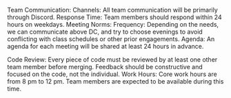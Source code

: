 Team Communication:
Channels: All team communication will be primarily through Discord.
Response Time: Team members should respond within 24 hours on weekdays.
Meeting Norms:
Frequency: Depending on the needs, we can communicate above DC, and try to choose evenings to avoid conflicting with class schedules or other prior engagements.
Agenda: An agenda for each meeting will be shared at least 24 hours in advance.

Code Review:
Every piece of code must be reviewed by at least one other team member before merging.
Feedback should be constructive and focused on the code, not the individual.
Work Hours:
Core work hours are from 8 pm to 12 pm. Team members are expected to be available during this time. 